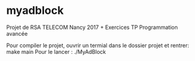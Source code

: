 # myadblock
Projet de RSA TELECOM Nancy 2017 + Exercices TP Programmation avancée

Pour compiler le projet, ouvrir un termial dans le dossier projet et rentrer: make main
Pour le lancer : ./MyAdBlock <NumeroDePort>
